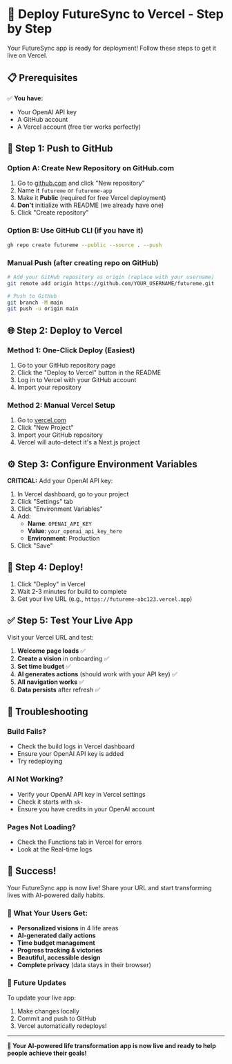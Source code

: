 # 🚀 Deploy FutureSync to Vercel - Step by Step

Your FutureSync app is ready for deployment! Follow these steps to get it live on Vercel.

## 📋 Prerequisites

✅ **You have:**
- Your OpenAI API key
- A GitHub account
- A Vercel account (free tier works perfectly)

## 🔧 Step 1: Push to GitHub

### Option A: Create New Repository on GitHub.com
1. Go to [github.com](https://github.com) and click "New repository"
2. Name it `futureme` or `futureme-app`
3. Make it **Public** (required for free Vercel deployment)
4. **Don't** initialize with README (we already have one)
5. Click "Create repository"

### Option B: Use GitHub CLI (if you have it)
```bash
gh repo create futureme --public --source . --push
```

### Manual Push (after creating repo on GitHub)
```bash
# Add your GitHub repository as origin (replace with your username)
git remote add origin https://github.com/YOUR_USERNAME/futureme.git

# Push to GitHub
git branch -M main
git push -u origin main
```

## 🌐 Step 2: Deploy to Vercel

### Method 1: One-Click Deploy (Easiest)
1. Go to your GitHub repository page
2. Click the "Deploy to Vercel" button in the README
3. Log in to Vercel with your GitHub account
4. Import your repository

### Method 2: Manual Vercel Setup
1. Go to [vercel.com](https://vercel.com)
2. Click "New Project"
3. Import your GitHub repository
4. Vercel will auto-detect it's a Next.js project

## ⚙️ Step 3: Configure Environment Variables

**CRITICAL:** Add your OpenAI API key:

1. In Vercel dashboard, go to your project
2. Click "Settings" tab
3. Click "Environment Variables"
4. Add:
   - **Name**: `OPENAI_API_KEY`
   - **Value**: `your_openai_api_key_here`
   - **Environment**: Production
5. Click "Save"

## 🚀 Step 4: Deploy!

1. Click "Deploy" in Vercel
2. Wait 2-3 minutes for build to complete
3. Get your live URL (e.g., `https://futureme-abc123.vercel.app`)

## ✅ Step 5: Test Your Live App

Visit your Vercel URL and test:

1. **Welcome page loads** ✅
2. **Create a vision** in onboarding ✅
3. **Set time budget** ✅
4. **AI generates actions** (should work with your API key) ✅
5. **All navigation works** ✅
6. **Data persists** after refresh ✅

## 🔧 Troubleshooting

### Build Fails?
- Check the build logs in Vercel dashboard
- Ensure your OpenAI API key is added
- Try redeploying

### AI Not Working?
- Verify your OpenAI API key in Vercel settings
- Check it starts with `sk-`
- Ensure you have credits in your OpenAI account

### Pages Not Loading?
- Check the Functions tab in Vercel for errors
- Look at the Real-time logs

## 🎉 Success!

Your FutureSync app is now live! Share your URL and start transforming lives with AI-powered daily habits.

### 📱 What Your Users Get:
- **Personalized visions** in 4 life areas
- **AI-generated daily actions** 
- **Time budget management**
- **Progress tracking & victories**
- **Beautiful, accessible design**
- **Complete privacy** (data stays in their browser)

### 🔄 Future Updates

To update your live app:
1. Make changes locally
2. Commit and push to GitHub
3. Vercel automatically redeploys!

---

**🎯 Your AI-powered life transformation app is now live and ready to help people achieve their goals!**